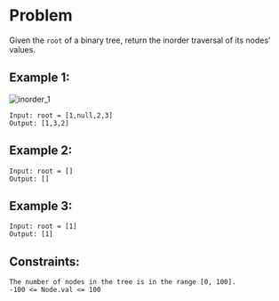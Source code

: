 # Problem



Given the ```root``` of a binary tree, return the inorder traversal of its nodes' values.

## Example 1:
![inorder_1](https://user-images.githubusercontent.com/113115756/216657144-e158806a-ba00-4c79-b091-0a623b254396.jpg)

```
Input: root = [1,null,2,3]
Output: [1,3,2]
```
## Example 2:
```
Input: root = []
Output: []
```
## Example 3:
```
Input: root = [1]
Output: [1]
```
## Constraints:
```
The number of nodes in the tree is in the range [0, 100].
-100 <= Node.val <= 100
```
